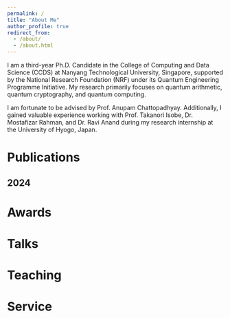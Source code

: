 ```yaml
---
permalink: /
title: "About Me"
author_profile: true
redirect_from: 
  - /about/
  - /about.html
---
```


I am a third-year Ph.D. Candidate in the College of Computing and Data Science (CCDS) at Nanyang Technological University, Singapore, supported by the National Research Foundation (NRF) under its Quantum Engineering Programme Initiative. My research primarily focuses on quantum arithmetic, quantum cryptography, and quantum computing.

I am fortunate to be advised by Prof. Anupam Chattopadhyay. Additionally, I gained valuable experience working with Prof. Takanori Isobe, Dr. Mostafizar Rahman, and Dr. Ravi Anand during my research internship at the University of Hyogo, Japan.

Publications
======
2024
------

Awards
======

Talks
======

Teaching
======

Service
======
